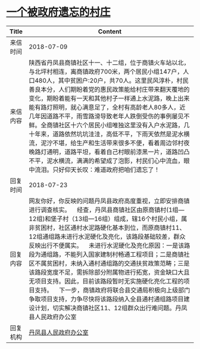 # <a href="http://www.shangluo.gov.cn/zmhd/ldxxxx.jsp?urltype=leadermail.LeaderMailContentUrl&wbtreeid=1112&leadermailid=4809">一个被政府遗忘的村庄</a>
| Title |                                                                                                                                                                                       Content                                                                                                                                                                                        |
|:-----:|--------------------------------------------------------------------------------------------------------------------------------------------------------------------------------------------------------------------------------------------------------------------------------------------------------------------------------------------------------------------------------------|
| 来信时间  | 2018-07-09                                                                                                                                                                                                                                                                                                                                                                           |
| 来信内容  | 陕西省丹凤县商镇社区十一、十二组，位于商镇火车站以北，与北坪村相连，离商镇政府700米，两个居民小组147户，人口480人，其中贫困户:20户，共70人。这里民风淳朴，村民善良本分，人们期盼着党的惠民政策能给村庄带来翻天覆地的变化，期盼着能有一天和其他村子一样通上水泥路，晚上出来能有路灯照明，就心满意足了，全村有高龄老人80多人，近几年因道路不平，雨雪路滑导致老年人跌倒受伤的事例屡见不鲜。全商镇社区十六个居民小组唯独这里没有入户水泥路，几十年来，道路依然坑坑洼洼，高低不平，下雨天依然是泥水横流，泥泞不堪，给生产和生活带来很多不便，看着周边邻村夜晚路灯通明，道路平坦，看着自己村眼前漆黑一片，道路凹凸不平，泥水横流，满满的希望成了泡影，村民们心中流血，眼中流泪。只好仰天长叹：难道政府把咱们遗忘了！                      |
| 回复时间  | 2018-07-23                                                                                                                                                                                                                                                                                                                                                                           |
| 回复内容  | 网友你好，你反映的问题丹凤县政府高度重视，立即安排商镇进行调查核实。    经查，丹凤县商镇社区由原商镇村(1组—12组)和堡子村（13组—16组）组成，辖16个村民小组，属非贫困村，社区通村水泥路硬化基本到位，而原商镇村11、12组通组路未进行水泥硬化及亮化，该路段基础较差，群众反映出行不便属实。    未进行水泥硬化及亮化原因：一是该路段为通组路，不能列入国家建制村畅通工程项目；二是商镇社区不属贫困村，未纳入通村通组路的交通扶贫政策范畴；三是该路段宽度不足，需拆除部分附属物进行拓宽，资金缺口大且无项目支持。因此，目前该路段暂时无实施硬化亮化工程的项目支持。    下一步，商镇政府将联合县交通局积极向上级部门争取项目支持，力争尽快将该路段纳入全县通村通组路项目建设计划，切实解决商镇社区11、12组群众出行难问题。丹凤县人民政府办公室 |
| 回复机构  | <a href="../../categories/agencies/丹凤县人民政府办公室.md">丹凤县人民政府办公室</a>                                                                                                                                                                                                                                                                                                                     |